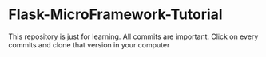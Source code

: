 # Flask-MicroFramework-Tutorial
This repository is just for learning.  All commits are important.
Click on every commits and clone that version in your computer
